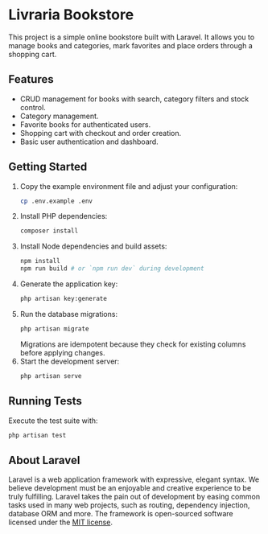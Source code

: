 # Livraria Bookstore

This project is a simple online bookstore built with Laravel. It allows you to manage books and categories, mark favorites and place orders through a shopping cart.

## Features

- CRUD management for books with search, category filters and stock control.
- Category management.
- Favorite books for authenticated users.
- Shopping cart with checkout and order creation.
- Basic user authentication and dashboard.

## Getting Started

1. Copy the example environment file and adjust your configuration:
   ```bash
   cp .env.example .env
   ```
2. Install PHP dependencies:
   ```bash
   composer install
   ```
3. Install Node dependencies and build assets:
   ```bash
   npm install
   npm run build # or `npm run dev` during development
   ```
4. Generate the application key:
   ```bash
   php artisan key:generate
   ```
5. Run the database migrations:
   ```bash
   php artisan migrate
   ```
   Migrations are idempotent because they check for existing columns before applying changes.
6. Start the development server:
   ```bash
   php artisan serve
   ```

## Running Tests

Execute the test suite with:

```bash
php artisan test
```

## About Laravel

Laravel is a web application framework with expressive, elegant syntax. We believe development must be an enjoyable and creative experience to be truly fulfilling. Laravel takes the pain out of development by easing common tasks used in many web projects, such as routing, dependency injection, database ORM and more. The framework is open-sourced software licensed under the [MIT license](https://opensource.org/licenses/MIT).

